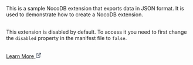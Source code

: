 This is a sample NocoDB extension that exports data in JSON format.
It is used to demonstrate how to create a NocoDB extension.
</br> </br>

This extension is disabled by default. To access it you need to first change the `disabled` property in the manifest file to `false`.
</br></br>

<!-- Todo: Add docs link -->
<a href="" target="_blank" rel="noopener noreferrer" class="!no-underline">
    <div class="inline-flex items-center gap-2 h-8 px-2 rounded-lg !text-gray-700 font-semibold hover:bg-gray-100 hover:text-gray-800">
    Learn More 
        <svg xmlns="http://www.w3.org/2000/svg" width="16" height="16" viewBox="0 0 16 16" fill="none">
            <path d="M12 8.66667V12.6667C12 13.0203 11.8595 13.3594 11.6095 13.6095C11.3594 13.8595 11.0203 14 10.6667 14H3.33333C2.97971 14 2.64057 13.8595 2.39052 13.6095C2.14048 13.3594 2 13.0203 2 12.6667V5.33333C2 4.97971 2.14048 4.64057 2.39052 4.39052C2.64057 4.14048 2.97971 4 3.33333 4H7.33333" stroke="#374151" stroke-width="1.33333" stroke-linecap="round" stroke-linejoin="round"/>
            <path d="M10 2H14V6" stroke="#374151" stroke-width="1.33333" stroke-linecap="round" stroke-linejoin="round"/>
            <path d="M6.66669 9.33333L14 2" stroke="#374151" stroke-width="1.33333" stroke-linecap="round" stroke-linejoin="round"/>
        </svg>
    </div>
</a>

